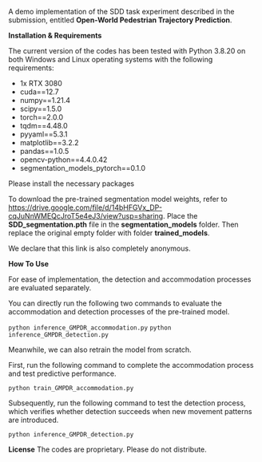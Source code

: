 A demo implementation of the SDD task experiment described in the submission, entitled **Open-World Pedestrian Trajectory Prediction**.



**Installation & Requirements**

The current version of the codes has been tested with Python 3.8.20 on both Windows and Linux operating systems with the following requirements:

- 1x RTX 3080
- cuda==12.7
- numpy==1.21.4
- scipy==1.5.0
- torch==2.0.0
- tqdm==4.48.0
- pyyaml==5.3.1
- matplotlib==3.2.2
- pandas==1.0.5
- opencv-python==4.4.0.42
- segmentation_models_pytorch==0.1.0

Please install the necessary packages


To download the pre-trained segmentation model weights, refer to https://drive.google.com/file/d/14bHFGVx_DP-cqJuNnWMEQcJroT5e4eJ3/view?usp=sharing. Place the **SDD_segmentation.pth** file in the **segmentation_models** folder. Then replace the original empty folder with folder **trained_models**.

We declare that this link is also completely anonymous.




**How To Use**

For ease of implementation, the detection and accommodation processes are evaluated separately. 

You can directly run the following two commands to evaluate the accommodation and detection processes of the pre-trained model.

`python inference_GMPDR_accommodation.py`
``python inference_GMPDR_detection.py``


Meanwhile, we can also retrain the model from scratch.

First, run the following command to complete the accommodation process and test predictive performance. 

`python train_GMPDR_accommodation.py`

Subsequently, run the following command to test the detection process, which verifies whether detection succeeds when new movement patterns are introduced.

``python inference_GMPDR_detection.py``



**License**
The codes are proprietary. Please do not distribute.

